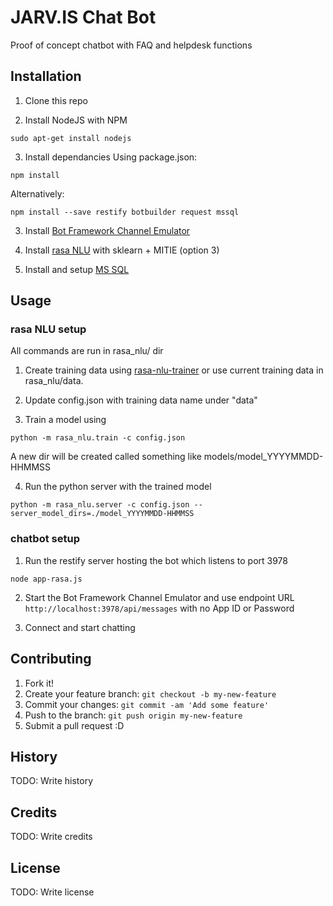 # JARV.IS Chat Bot

Proof of concept chatbot with FAQ and helpdesk functions

## Installation
1. Clone this repo

2. Install NodeJS with NPM
```
sudo apt-get install nodejs
```
3. Install dependancies
Using package.json:
```
npm install
```

Alternatively:
```
npm install --save restify botbuilder request mssql 
```

3. Install [Bot Framework Channel Emulator](https://docs.botframework.com/en-us/tools/bot-framework-emulator/)

4. Install [rasa NLU](https://rasa-nlu.readthedocs.io/en/latest/installation.html) with sklearn + MITIE (option 3)

5. Install and setup [MS SQL](https://www.microsoft.com/en-us/sql-server/sql-server-editions-express)

## Usage

### rasa NLU setup

All commands are run in rasa_nlu/ dir

1. Create training data using [rasa-nlu-trainer](https://github.com/RasaHQ/rasa-nlu-trainer) or use current training data in rasa_nlu/data. 

2. Update config.json with training data name under "data"

3. Train a model using 
```
python -m rasa_nlu.train -c config.json
```
A new dir will be created called something like models/model_YYYYMMDD-HHMMSS

4. Run the python server with the trained model
```
python -m rasa_nlu.server -c config.json --server_model_dirs=./model_YYYYMMDD-HHMMSS
```

### chatbot setup

1. Run the restify server hosting the bot which listens to port 3978
```
node app-rasa.js
```

2. Start the Bot Framework Channel Emulator and use endpoint URL `http://localhost:3978/api/messages` with no App ID or Password

3. Connect and start chatting

## Contributing

1. Fork it!
2. Create your feature branch: `git checkout -b my-new-feature`
3. Commit your changes: `git commit -am 'Add some feature'`
4. Push to the branch: `git push origin my-new-feature`
5. Submit a pull request :D

## History

TODO: Write history

## Credits

TODO: Write credits

## License

TODO: Write license

